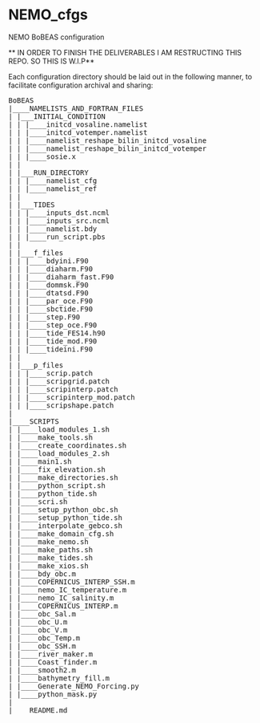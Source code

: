 # NEMO_cfgs
NEMO BoBEAS configuration

** IN ORDER TO FINISH THE DELIVERABLES I AM RESTRUCTING THIS REPO. SO THIS IS W.I.P**

Each configuration directory should be laid out in the following manner, to
facilitate configuration archival and sharing:

<pre>
BoBEAS
|____NAMELISTS_AND_FORTRAN_FILES
| |___INITIAL_CONDITION
| | |____initcd_vosaline.namelist
| | |____initcd_votemper.namelist
| | |____namelist_reshape_bilin_initcd_vosaline
| | |____namelist_reshape_bilin_initcd_votemper
| | |____sosie.x
| |
| |___RUN_DIRECTORY
| | |____namelist_cfg
| | |____namelist_ref
| |
| |___TIDES
| | |____inputs_dst.ncml
| | |____inputs_src.ncml
| | |____namelist.bdy
| | |____run_script.pbs
| |
| |___f_files
| | |____bdyini.F90
| | |____diaharm.F90
| | |____diaharm_fast.F90
| | |____dommsk.F90
| | |____dtatsd.F90
| | |____par_oce.F90
| | |____sbctide.F90
| | |____step.F90
| | |____step_oce.F90
| | |____tide_FES14.h90
| | |____tide_mod.F90
| | |____tideini.F90
| |
| |___p_files
| | |____scrip.patch
| | |____scripgrid.patch
| | |____scripinterp.patch
| | |____scripinterp_mod.patch
| | |____scripshape.patch
|
|____SCRIPTS
| |____load_modules_1.sh
| |____make_tools.sh
| |____create_coordinates.sh
| |____load_modules_2.sh
| |____main1.sh
| |____fix_elevation.sh
| |____make_directories.sh
| |____python_script.sh
| |____python_tide.sh
| |____scri.sh
| |____setup_python_obc.sh
| |____setup_python_tide.sh
| |____interpolate_gebco.sh
| |____make_domain_cfg.sh
| |____make_nemo.sh
| |____make_paths.sh
| |____make_tides.sh
| |____make_xios.sh
| |____bdy_obc.m
| |____COPERNICUS_INTERP_SSH.m
| |____nemo_IC_temperature.m
| |____nemo_IC_salinity.m
| |____COPERNICUS_INTERP.m
| |____obc_Sal.m
| |____obc_U.m
| |____obc_V.m
| |____obc_Temp.m
| |____obc_SSH.m
| |____river_maker.m
| |____Coast_finder.m
| |____smooth2.m
| |____bathymetry_fill.m
| |____Generate_NEMO_Forcing.py
| |____python_mask.py
|
|____README.md
</pre>
